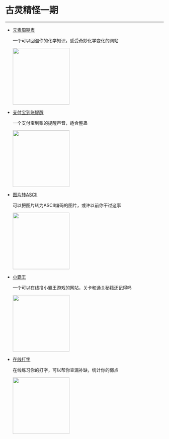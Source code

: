 # 古灵精怪一期
---

- [元素周期表](https://ptable.com/#%E6%80%A7%E8%B3%AA)

  一个可以回温你的化学知识，感受奇妙化学变化的网站

  <img width="180px" bor src="//qn85rhuga.hn-bkt.clouddn.com/yszqb.png">

- [支付宝到账提醒](https://mm.cqu.cc/share/zhifubaodaozhang/mp3/678.mp3)

  一个支付宝到账的提醒声音，适合整蛊

  <img width="180px" bor src="//qn85rhuga.hn-bkt.clouddn.com/zfbdz.png">

- [图片转ASCII](https://ascii-generator.site/)

  可以把图片转为ASCII编码的图片，或许以前你干过这事

  <img width="180px" bor src="//qn85rhuga.hn-bkt.clouddn.com/pzascii.png">

- [小霸王](https://www.yikm.net/nes?page=2&tag=9&e=)

  一个可以在线撸小霸王游戏的网站，关卡和通关秘籍还记得吗

  <img width="180px" bor src="//qn85rhuga.hn-bkt.clouddn.com/xbw.png">

- [在线打字](https://www.keybr.com/)

  在线练习你的打字，可以帮你查漏补缺，统计你的弱点

  <img width="180px" bor src="//qn85rhuga.hn-bkt.clouddn.com/zxdz.png">